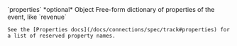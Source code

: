 <tr>
  <td markdown="span">`properties`</td>
  <td markdown="span">*optional*</td>
  <td markdown="span">Object</td>
  <td markdown="span">Free-form dictionary of properties of the event, like `revenue`

    See the [Properties docs](/docs/connections/spec/track#properties) for a list of reserved property names.
  </td>
</tr>
